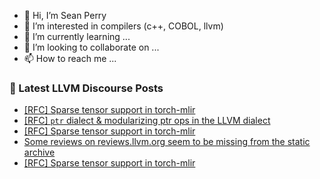 - 👋 Hi, I’m Sean Perry
- 👀 I’m interested in compilers (c++, COBOL, llvm)
- 🌱 I’m currently learning ...
- 💞️ I’m looking to collaborate on ...
- 📫 How to reach me ...

<!---
s66perry/s66perry is a ✨ special ✨ repository because its `README.md` (this file) appears on your GitHub profile.
You can click the Preview link to take a look at your changes.
--->
### 📕 Latest LLVM Discourse Posts

<!-- DISCOURSE-LLVM:START -->
- [[RFC] Sparse tensor support in torch-mlir](https://discourse.llvm.org/t/rfc-sparse-tensor-support-in-torch-mlir/63627?page=2#post_23)
- [[RFC] `ptr` dialect &amp; modularizing ptr ops in the LLVM dialect](https://discourse.llvm.org/t/rfc-ptr-dialect-modularizing-ptr-ops-in-the-llvm-dialect/75142#post_19)
- [[RFC] Sparse tensor support in torch-mlir](https://discourse.llvm.org/t/rfc-sparse-tensor-support-in-torch-mlir/63627?page=2#post_22)
- [Some reviews on reviews.llvm.org seem to be missing from the static archive](https://discourse.llvm.org/t/some-reviews-on-reviews-llvm-org-seem-to-be-missing-from-the-static-archive/76001#post_8)
- [[RFC] Sparse tensor support in torch-mlir](https://discourse.llvm.org/t/rfc-sparse-tensor-support-in-torch-mlir/63627?page=2#post_21)
<!-- DISCOURSE-LLVM:END -->
